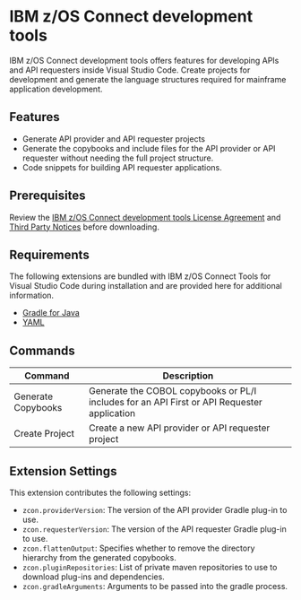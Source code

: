 # IBM z/OS Connect development tools

IBM z/OS Connect development tools offers features for developing APIs and API requesters inside Visual Studio Code. Create projects for development and generate the language structures required for mainframe application development.

## Features

* Generate API provider and API requester projects
* Generate the copybooks and include files for the API provider or API requester without needing the full project structure.
* Code snippets for building API requester applications.

## Prerequisites

Review the [IBM z/OS Connect development tools License Agreement](http://github.com/IBM/zosconnect-vscode-extension/raw/main/product-licenses/LICENSE.txt) and [Third Party Notices](http://github.com/IBM/zosconnect-vscode-extension/raw/main/product-licenses/NOTICES.txt) before downloading.

## Requirements

The following extensions are bundled with IBM z/OS Connect Tools for Visual Studio Code during installation and are provided here for additional information.
* [Gradle for Java](https://marketplace.visualstudio.com/items?itemName=vscjava.vscode-gradle)
* [YAML](https://marketplace.visualstudio.com/items?itemName=redhat.vscode-yaml)

## Commands

| Command | Description |
| --- | --- |
| Generate Copybooks | Generate the COBOL copybooks or PL/I includes for an API First or API Requester application |
| Create Project | Create a new API provider or API requester project |

## Extension Settings

This extension contributes the following settings:

* `zcon.providerVersion`: The version of the API provider Gradle plug-in to use.
* `zcon.requesterVersion`: The version of the API requester Gradle plug-in to use.
* `zcon.flattenOutput`: Specifies whether to remove the directory hierarchy from the generated copybooks.
* `zcon.pluginRepositories`: List of private maven repositories to use to download plug-ins and dependencies.
* `zcon.gradleArguments`: Arguments to be passed into the gradle process.

